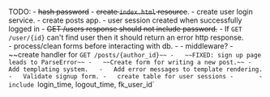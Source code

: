 TODO:
	- 	~~hash password~~
	- 	~~create `index.html` resource~~.
	- 	create user login service.
	- 	create posts app.
	-   user session created when successfully logged in
	-   ~~GET /users response should not include password.~~
	-   If `GET /user/{id}` can't find user then it should return an error http response.	
	-   process/clean forms before interacting with db.
	-   	- middleware?
	- 	~~create handler for `GET /posts/{author_id}~~
	-   ~~FIXED: sign up page leads to ParseError~~
	-	~~Create form for writing a new post.~~
	-	Add templating system.  
	-	Add error messages to template rendering.
	-	Validate signup form.
	-	create table for user sessions
	-		- include `login_time, logout_time, fk_user_id`
